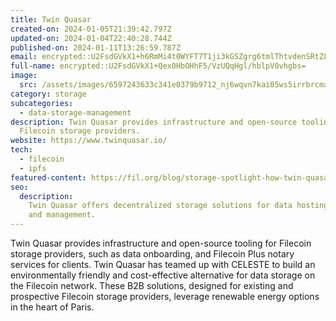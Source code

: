 ```yaml
---
title: Twin Quasar
created-on: 2024-01-05T21:39:42.797Z
updated-on: 2024-01-04T22:40:28.744Z
published-on: 2024-01-11T13:26:59.787Z
email: encrypted::U2FsdGVkX1+h6RmMi4t0WYFT7T1ji3kGSZgrg6tmlThtvdenSRtZLk9QnL17fSZg
full-name: encrypted::U2FsdGVkX1+Qex0HbOHhF5/VzUQqHgl/hblpV0vhgbs=
image:
  src: /assets/images/6597243633c341e0379b9712_nj6wqvn7kai05ws5irrbrcma4zz_ctatdako4sxlrio.png
category: storage
subcategories:
  - data-storage-management
description: Twin Quasar provides infrastructure and open-source tooling for
  Filecoin storage providers.
website: https://www.twinquasar.io/
tech:
  - filecoin
  - ipfs
featured-content: https://fil.org/blog/storage-spotlight-how-twin-quasar-and-celeste-are-bringing-green-data-hosting-to-european-data-storage-clients/
seo:
  description:
    Twin Quasar offers decentralized storage solutions for data hosting
    and management.
---
```


Twin Quasar provides infrastructure and open-source tooling for Filecoin storage providers, such as data onboarding, and Filecoin Plus notary services for clients. Twin Quasar has teamed up with CELESTE to build an environmentally friendly and cost-effective alternative for data storage on the Filecoin network. These B2B solutions, designed for existing and prospective Filecoin storage providers, leverage renewable energy options in the heart of Paris.
